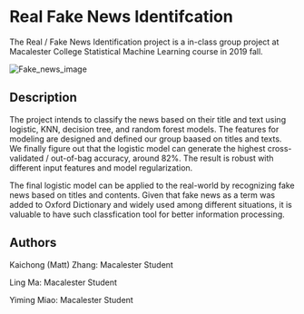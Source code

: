 # Real Fake News Identifcation

The Real / Fake News Identification project is a in-class group project at Macalester College Statistical Machine Learning course in 2019 fall. 

![Fake_news_image](https://user-images.githubusercontent.com/94136772/156948498-88e3d455-94c3-45d1-84f4-65d3734afd04.jpg)

## Description

The project intends to classify the news based on their title and text using logistic, KNN, decision tree, and random forest models. The features for modeling are designed and defined our group baased on titles and texts. We finally figure out that the logistic model can generate the highest cross-validated / out-of-bag accuracy, around 82%. The result is robust with different input features and model regularization. 

The final logistic model can be applied to the real-world by recognizing fake news based on titles and contents. Given that fake news as a term was added to Oxford Dictionary and widely used among different situations, it is valuable to have such classfication tool for better information processing. 

## Authors

Kaichong (Matt) Zhang: Macalester Student

Ling Ma: Macalester Student 

Yiming Miao: Macalester Student
